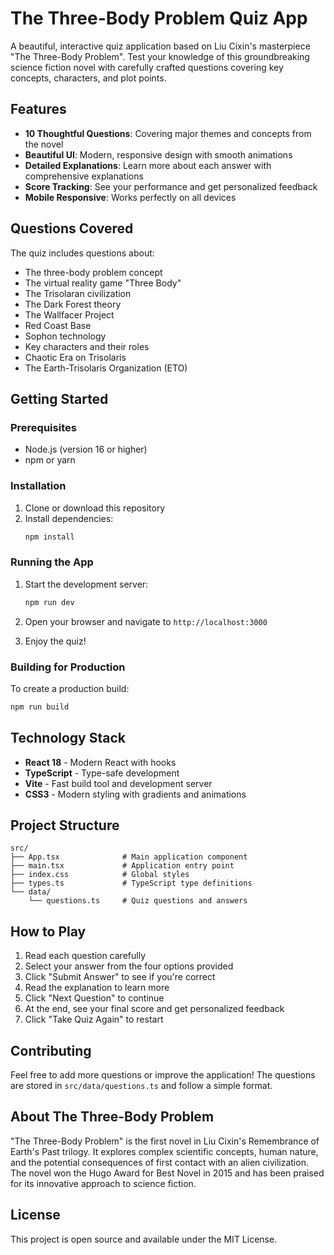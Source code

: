 # The Three-Body Problem Quiz App

A beautiful, interactive quiz application based on Liu Cixin's masterpiece "The Three-Body Problem". Test your knowledge of this groundbreaking science fiction novel with carefully crafted questions covering key concepts, characters, and plot points.

## Features

- **10 Thoughtful Questions**: Covering major themes and concepts from the novel
- **Beautiful UI**: Modern, responsive design with smooth animations
- **Detailed Explanations**: Learn more about each answer with comprehensive explanations
- **Score Tracking**: See your performance and get personalized feedback
- **Mobile Responsive**: Works perfectly on all devices

## Questions Covered

The quiz includes questions about:
- The three-body problem concept
- The virtual reality game "Three Body"
- The Trisolaran civilization
- The Dark Forest theory
- The Wallfacer Project
- Red Coast Base
- Sophon technology
- Key characters and their roles
- Chaotic Era on Trisolaris
- The Earth-Trisolaris Organization (ETO)

## Getting Started

### Prerequisites

- Node.js (version 16 or higher)
- npm or yarn

### Installation

1. Clone or download this repository
2. Install dependencies:
   ```bash
   npm install
   ```

### Running the App

1. Start the development server:
   ```bash
   npm run dev
   ```

2. Open your browser and navigate to `http://localhost:3000`

3. Enjoy the quiz!

### Building for Production

To create a production build:

```bash
npm run build
```

## Technology Stack

- **React 18** - Modern React with hooks
- **TypeScript** - Type-safe development
- **Vite** - Fast build tool and development server
- **CSS3** - Modern styling with gradients and animations

## Project Structure

```
src/
├── App.tsx              # Main application component
├── main.tsx             # Application entry point
├── index.css            # Global styles
├── types.ts             # TypeScript type definitions
└── data/
    └── questions.ts     # Quiz questions and answers
```

## How to Play

1. Read each question carefully
2. Select your answer from the four options provided
3. Click "Submit Answer" to see if you're correct
4. Read the explanation to learn more
5. Click "Next Question" to continue
6. At the end, see your final score and get personalized feedback
7. Click "Take Quiz Again" to restart

## Contributing

Feel free to add more questions or improve the application! The questions are stored in `src/data/questions.ts` and follow a simple format.

## About The Three-Body Problem

"The Three-Body Problem" is the first novel in Liu Cixin's Remembrance of Earth's Past trilogy. It explores complex scientific concepts, human nature, and the potential consequences of first contact with an alien civilization. The novel won the Hugo Award for Best Novel in 2015 and has been praised for its innovative approach to science fiction.

## License

This project is open source and available under the MIT License. 